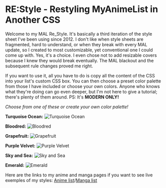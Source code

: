 # RE:Style - Restyling MyAnimeList in Another CSS

Welcome to my MAL Re_Style. It's basically a third iteration of the style sheet I've been using since 2012. I don't like when style sheets are fragmented, hard to understand, or when they break with every MAL update, so I created to most customizable, yet conventional one I could come up with. Yes, it's a choice. I even chose not to add resizable covers because I knew they would break eventually. The MAL blackout and the subsequent rule changes proved me right.

If you want to use it, all you have to do is copy all the content of the CSS into your list's custom CSS box. You can then choose a preset color palette from those I have included or choose your own colors. Anyone who knows what they're doing can go even deeper, but I'm not here to give a tutorial; there's plenty of them around. PS: It's <b>MODERN ONLY!</b>

*Choose from one of these or create your own color palette!*

<b>Turquoise Ocean:</b>
![Turquoise Ocean](https://raw.githubusercontent.com/InsanityDevice/RE_Style-Restyling-MyAnimeList-in-Another-CSS/master/RE_Turquoise-Ocean.png)
   
<b>Bloodred:</b>
![Bloodred](https://raw.githubusercontent.com/InsanityDevice/RE_Style-Restyling-MyAnimeList-in-Another-CSS/master/RE_Bloodred.png)

<b>Grapefruit:</b>
![Grapefruit](https://raw.githubusercontent.com/InsanityDevice/RE_Style-Restyling-MyAnimeList-in-Another-CSS/master/RE_Grapefruit.png)

<b>Purple Velvet:</b>
![Purple Velvet](https://raw.githubusercontent.com/InsanityDevice/RE_Style-Restyling-MyAnimeList-in-Another-CSS/master/RE_Purple-Velvet.png)

<b>Sky and Sea:</b>
![Sky and Sea](https://raw.githubusercontent.com/InsanityDevice/RE_Style-Restyling-MyAnimeList-in-Another-CSS/master/RE_Sky-and-Sea.png)

<b>Emerald:</b>
![Emerald](https://raw.githubusercontent.com/InsanityDevice/RE_Style-Restyling-MyAnimeList-in-Another-CSS/master/RE_Emerald.png)
    
Here are the links to my anime and manga pages if you want to see live exemples of my styles: [Anime list](https://myanimelist.net/animelist/Insanitium?status=7)/[Manga list](https://myanimelist.net/mangalist/Insanitium?status=7)
